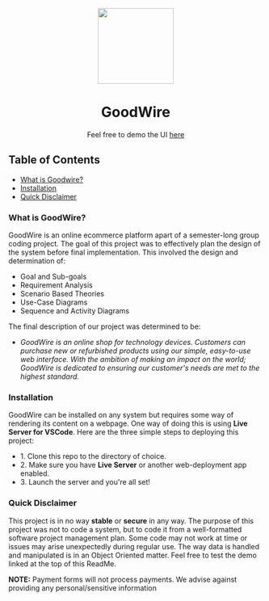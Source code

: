 <p align='center'>
  <img width='150px' src='https://i.imgur.com/JnKXfyV.png'>
</p>
<summary align='center'><h1 align='center'>
  GoodWire
</h1>
<p align='center'>
Feel free to demo the UI <a href="https://www.jacobpantuso.ca/GoodWire/index.html">here</a>
</p></summary>

## Table of Contents
<ul>
  <li><a href="#what-is-goodwire">What is Goodwire?</a></li>
  <li><a href="#installation">Installation</a></li>
  <li><a href="#quick-disclaimer">Quick Disclaimer</a></li>
</ul>

### What is GoodWire?
<p>
GoodWire is an online ecommerce platform apart of a semester-long group coding project. 
The goal of this project was to effectively plan the design of the system before final implementation. This involved the design and determination of:
<ul>
  <li>Goal and Sub-goals</li>
  <li>Requirement Analysis</li>
  <li>Scenario Based Theories</li>
  <li>Use-Case Diagrams</li>
  <li>Sequence and Activity Diagrams</li>
</ul>
<p>
  The final description of our project was determined to be: <br>
  <ul>
    <i><li>
    GoodWire is an online shop for technology devices. Customers can purchase new or refurbished products using our simple, easy-to-use web interface. 
    With the ambition of making an impact on the world; GoodWire is dedicated to ensuring our customer's needs are met to the highest standard.
    </i></li>
  </ul>
</p>
  
### Installation
<p>
GoodWire can be installed on any system but requires some way of rendering its content on a webpage. One way of doing this is using <strong>Live Server for VSCode</strong>. Here are the three simple steps to deploying this project:</p>
<ul>
  <li>1. Clone this repo to the directory of choice.</li>
  <li>2. Make sure you have <strong>Live Server</strong> or another web-deployment app enabled.</li>
  <li>3. Launch the server and you're all set!</li>
</ul>

### Quick Disclaimer
This project is in no way <strong>stable</strong> or <strong>secure</strong> in any way. The purpose of this project was not to code a system, but to code it from a well-formatted software project management plan. Some code may not work at time or issues may arise unexpectedly during regular use. The way data is handled and manipulated is in an Object Oriented matter. Feel free to test the demo linked at the top of this ReadMe.

<strong>NOTE:</strong> Payment forms will not process payments. We advise against providing any personal/sensitive information
